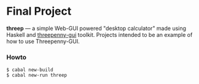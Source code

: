 # Final Project

**threep** — a simple Web-GUI powered "desktop calculator" made using Haskell and [threepenny-gui](https://hackage.haskell.org/package/threepenny-gui) toolkit. Projects intended to be an example of how to use Threepenny-GUI.

### Howto

```shell
$ cabal new-build
$ cabal new-run threep
```
